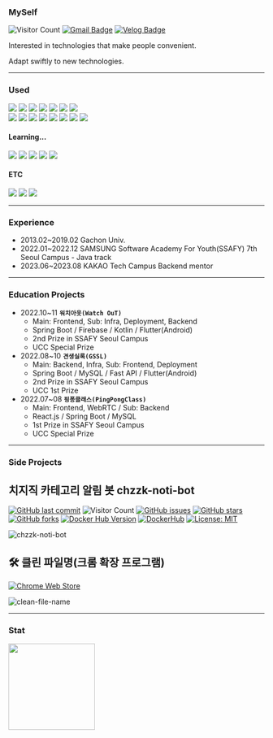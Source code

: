 ### MySelf
![Visitor Count](https://visitor-badge.laobi.icu/badge?page_id=1-vL.1-vL)
[![Gmail Badge](https://img.shields.io/badge/Gmail-EA4335?style=flat&logo=Gmail&logoColor=white)](mailto:junsoohan94@gmail.com)
[![Velog Badge](https://img.shields.io/badge/벨로그-20C997?style=flat-square&logo=Velog&logoColor=white)](https://velog.io/@1vl)

Interested in technologies that make people convenient.

Adapt swiftly to new technologies.

---

### Used

<div>
  <img src="https://img.shields.io/badge/JavaScript-F7DF1E?style=flat-square&logo=JavaScript&logoColor=black"/>
  <img src="https://img.shields.io/badge/Java-007396?style=flat-square&logo=java&logoColor=white"/>
  <img src="https://img.shields.io/badge/React-61DAFB?style=flat-square&logo=React&logoColor=white"/>
  <img src="https://img.shields.io/badge/React_Native-20232A?style=flat-square&logo=react&logoColor=61DAFB"/>
  <img src="https://img.shields.io/badge/Node.js-339933?style=flat-square&logo=Node.js&logoColor=white"/>
  <img src="https://img.shields.io/badge/Kotlin-7F52FF?style=flat-square&logo=Kotlin&logoColor=white"/>
  <img src="https://img.shields.io/badge/Docker-2496ED?style=flat-square&logo=Docker&logoColor=white"/>
</div>

<div>
  <img src="https://img.shields.io/badge/Git-F05032?style=flat-square&logo=Git&logoColor=white"/>
  <img src="https://img.shields.io/badge/Github-181717?style=flat-square&logo=Github&logoColor=white"/>
  <img src="https://img.shields.io/badge/NGINX-009639?style=flat-square&logo=NGINX&logoColor=white"/>
  <img src="https://img.shields.io/badge/Docker_Swarm-2496ED?style=flat-square&logo=docker&logoColor=white"/>
  <img src="https://img.shields.io/badge/Firebase-FFCA28?style=flat-square&logo=firebase&logoColor=black"/>
  <img src="https://img.shields.io/badge/Amazon AWS-232F3E?style=flat-square&logo=amazonaws&logoColor=white"/>
  <img src="https://img.shields.io/badge/fastlane-00F200?style=flat-square&logo=fastlane&logoColor=white"/>
  <img src="https://img.shields.io/badge/Jenkins-D24939?style=flat-square&logo=Jenkins&logoColor=white"/>
</div>


#### Learning...
<div>
  <img src="https://img.shields.io/badge/MySQL-4479A1?style=flat-square&logo=MySQL&logoColor=white"/>
  <img src="https://img.shields.io/badge/Flutter-02569B?style=flat-square&logo=Flutter&logoColor=white"/>
  <img src="https://img.shields.io/badge/TypeScript-3178C6?style=flat-square&logo=TypeScript&logoColor=white"/>
  <img src="https://img.shields.io/badge/Redux-764ABC?style=flat-square&logo=Redux&logoColor=white"/>
  <img src="https://img.shields.io/badge/SpringBoot-6DB33F?style=flat-square&logo=springboot&logoColor=white"/>
</div>

#### ETC

<div>
  <img src="https://img.shields.io/badge/Postman-FF6C37?style=flat-square&logo=Postman&logoColor=white"/>
  <img src="https://img.shields.io/badge/Notion-000000?style=flat-square&logo=Notion&logoColor=white"/>
  <img src="https://img.shields.io/badge/Figma-F24E1E?style=flat-square&logo=Figma&logoColor=white"/>  
</div>

---

### Experience

- 2013.02~2019.02 Gachon Univ.
- 2022.01~2022.12 SAMSUNG Software Academy For Youth(SSAFY) 7th Seoul Campus - Java track
- 2023.06~2023.08 KAKAO Tech Campus Backend mentor
---

### Education Projects

- 2022.10~11 **`워치아웃(Watch OuT)`**
  - Main: Frontend, Sub: Infra, Deployment, Backend
  - Spring Boot / Firebase / Kotlin / Flutter(Android)
  - 2nd Prize in SSAFY Seoul Campus
  - UCC Special Prize
- 2022.08~10 **`견생실록(GSSL)`**
  - Main: Backend, Infra, Sub: Frontend, Deployment
  - Spring Boot / MySQL / Fast API / Flutter(Android)
  - 2nd Prize in SSAFY Seoul Campus
  - UCC 1st Prize
- 2022.07~08 **`핑퐁클래스(PingPongClass)`**
  - Main: Frontend, WebRTC / Sub: Backend
  - React.js / Spring Boot / MySQL
  - 1st Prize in SSAFY Seoul Campus
  - UCC Special Prize
---

### Side Projects

## 치지직 카테고리 알림 봇 chzzk-noti-bot
[![GitHub last commit](https://img.shields.io/github/last-commit/1-vL/chzzk-noti-bot)](https://github.com/1-vL/chzzk-noti-bot)
![Visitor Count](https://visitor-badge.laobi.icu/badge?page_id=1-vL.chzzk-noti-bot)
[![GitHub issues](https://img.shields.io/github/issues/1-vL/chzzk-noti-bot)](https://github.com/1-vL/chzzk-noti-bot/issues)
[![GitHub stars](https://img.shields.io/github/stars/1-vL/chzzk-noti-bot)](https://github.com/1-vL/chzzk-noti-bot/stargazers)
[![GitHub forks](https://img.shields.io/github/forks/1-vL/chzzk-noti-bot)](https://github.com/1-vL/chzzk-noti-bot/network)
[![Docker Hub Version](https://img.shields.io/docker/v/onevl/chzzk-noti-bot?label=docker%20hub%20version)](https://hub.docker.com/r/onevl/chzzk-noti-bot)
[![DockerHub](https://img.shields.io/docker/pulls/onevl/chzzk-noti-bot)](https://hub.docker.com/r/onevl/chzzk-noti-bot)
[![License: MIT](https://img.shields.io/badge/License-MIT-yellow.svg)](https://opensource.org/licenses/MIT)

![chzzk-noti-bot](https://i.imgur.com/YkW5X7N.png)

## 🛠 클린 파일명(크롬 확장 프로그램)
[![Chrome Web Store](https://img.shields.io/chrome-web-store/v/ghgmffpmipiilohkjohakahddpmlgebg?label=Chrome%20Web%20Store&logo=googlechrome&color=blue)](https://chromewebstore.google.com/detail/%ED%81%B4%EB%A6%B0-%ED%8C%8C%EC%9D%BC%EB%AA%85/ghgmffpmipiilohkjohakahddpmlgebg)

![clean-file-name](https://lh3.googleusercontent.com/-wZ1ZqZdq6jjyz7lKyo1-lazpJqKiLLfR11PB3khXvhu7535hKTxeC-GvmUtLdPr8zNCgffzDHR6Jw5LqTxsuRa7ZA=s1280-w1280-h800)

---

### Stat
<img src="https://github-readme-stats.vercel.app/api?username=1-vL&count_private=true&show_icons=true&theme=blue-green" height="170">
